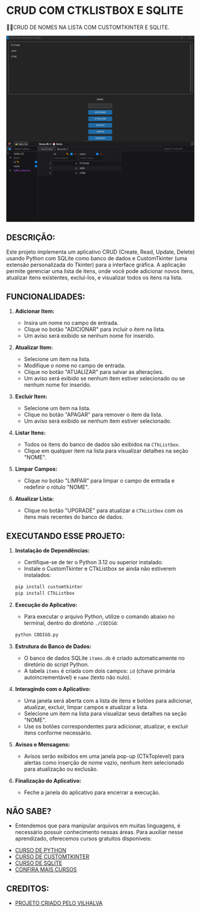 # CRUD COM CTKLISTBOX E SQLITE
👨‍🏫CRUD DE NOMES NA LISTA COM CUSTOMTKINTER E SQLITE.

<img src="./IMAGENS/FOTO_1.png" align="center" width="500"> <br>
<img src="./IMAGENS/FOTO_2.png" align="center" width="500"> <br>

## DESCRIÇÃO:
Este projeto implementa um aplicativo CRUD (Create, Read, Update, Delete) usando Python com SQLite como banco de dados e CustomTkinter (uma extensão personalizada do Tkinter) para a interface gráfica. A aplicação permite gerenciar uma lista de itens, onde você pode adicionar novos itens, atualizar itens existentes, excluí-los, e visualizar todos os itens na lista.

## FUNCIONALIDADES:
1. **Adicionar Item:**
   - Insira um nome no campo de entrada.
   - Clique no botão "ADICIONAR" para incluir o item na lista.
   - Um aviso será exibido se nenhum nome for inserido.

2. **Atualizar Item:**
   - Selecione um item na lista.
   - Modifique o nome no campo de entrada.
   - Clique no botão "ATUALIZAR" para salvar as alterações.
   - Um aviso será exibido se nenhum item estiver selecionado ou se nenhum nome for inserido.

3. **Excluir Item:**
   - Selecione um item na lista.
   - Clique no botão "APAGAR" para remover o item da lista.
   - Um aviso será exibido se nenhum item estiver selecionado.

4. **Listar Itens:**
   - Todos os itens do banco de dados são exibidos na `CTkListbox`.
   - Clique em qualquer item na lista para visualizar detalhes na seção "NOME".

5. **Limpar Campos:**
   - Clique no botão "LIMPAR" para limpar o campo de entrada e redefinir o rótulo "NOME".

6. **Atualizar Lista:**
   - Clique no botão "UPGRADE" para atualizar a `CTkListbox` com os itens mais recentes do banco de dados.

## EXECUTANDO ESSE PROJETO:
1. **Instalação de Dependências:**
   - Certifique-se de ter o Python 3.12 ou superior instalado.
   - Instale o CustomTkinter e CTkListbox se ainda não estiverem instalados:
   ```bash
   pip install customtkinter
   pip install CTkListbox
   ```

2. **Execução do Aplicativo:**
   - Para executar o arquivo Python, utilize o comando abaixo no terminal, dentro do diretório `./CODIGO`:
   ```bash
   python CODIGO.py
   ```

3. **Estrutura do Banco de Dados:**
   - O banco de dados SQLite `items.db` é criado automaticamente no diretório do script Python.
   - A tabela `items` é criada com dois campos: `id` (chave primária autoincrementável) e `name` (texto não nulo).

4. **Interagindo com o Aplicativo:**
   - Uma janela será aberta com a lista de itens e botões para adicionar, atualizar, excluir, limpar campos e atualizar a lista.
   - Selecione um item na lista para visualizar seus detalhes na seção "NOME".
   - Use os botões correspondentes para adicionar, atualizar, e excluir itens conforme necessário.

5. **Avisos e Mensagens:**
   - Avisos serão exibidos em uma janela pop-up (CTkToplevel) para alertas como inserção de nome vazio, nenhum item selecionado para atualização ou exclusão.

6. **Finalização do Aplicativo:**
   - Feche a janela do aplicativo para encerrar a execução.

## NÃO SABE?
- Entendemos que para manipular arquivos em muitas linguagens, é necessário possuir conhecimento nessas áreas. Para auxiliar nesse aprendizado, oferecemos cursos gratuitos disponíveis:
* [CURSO DE PYTHON](https://github.com/VILHALVA/CURSO-DE-PYTHON)
* [CURSO DE CUSTOMTKINTER](https://github.com/VILHALVA/CURSO-DE-CUSTOMTKINTER)
* [CURSO DE SQLITE](https://github.com/VILHALVA/CURSO-DE-SQLITE)
* [CONFIRA MAIS CURSOS](https://github.com/VILHALVA?tab=repositories&q=+topic:CURSO)

## CREDITOS:
- [PROJETO CRIADO PELO VILHALVA](https://github.com/VILHALVA)





